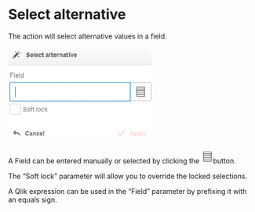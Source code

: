 # Select alternative

The action will select alternative values in a field.

![](../.gitbook/assets/image%20%2832%29.png)

A Field can be entered manually or selected by clicking the ![](../.gitbook/assets/image%20%28123%29.png)button.

The “Soft lock” parameter will allow you to override the locked selections.

A Qlik expression can be used in the “Field” parameter by prefixing it with an equals sign.

